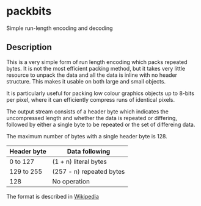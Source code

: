 # packbits
Simple run-length encoding and decoding

## Description 
This is a very simple form of run length encoding which packs repeated bytes.
It is not the most efficient packing method, but it takes very little resource
to unpack the data and all the data is inline with no header structure.
This makes it usable on both large and small objects.

It is particularly useful for packing low colour graphics objects up to
8-bits per pixel, where it can efficiently compress runs of identical pixels.

The output stream consists of a header byte which indicates the uncompressed
length and whether the data is repeated or differing, followed by either
a single byte to be repeated or the set of differeing data.

The maximum number of bytes with a single header byte is 128.

| Header byte | Data following |
|-------------|----------------|
|0 to 127  |(1 + n) literal bytes|
|129 to 255|(257 - n) repeated bytes|
|128       |No operation|

The format is described in [Wikipedia](https://en.wikipedia.org/PackBits)
